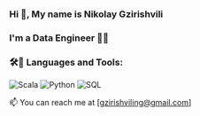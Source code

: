 ### Hi 👋, My name is Nikolay Gzirishvili
### I'm a Data Engineer 👨‍💻

### 🛠🧰 Languages and Tools:
![Scala](https://img.shields.io/badge/-Scala-C80000?style=for-the-badge&logo=Scala)
![Python](https://img.shields.io/badge/-Python-DDF300?style=for-the-badge&logo=Python)
![SQL](https://img.shields.io/badge/-PostgreSQL-009FF3?style=for-the-badge&logo=PostgreSQL)

📫 You can reach me at [gzirishviling@gmail.com]
